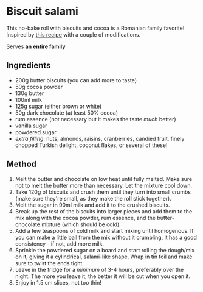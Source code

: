 # Biscuit salami

This no-bake roll with biscuits and cocoa is a Romanian family favorite!
Inspired by [this recipe](https://www.lauraadamache.ro/2013/12/salam-de-biscuiti.html) with a couple of modifications.

Serves **an entire family**

## Ingredients

* 200g butter biscuits (you can add more to taste)
* 50g cocoa powder
* 130g butter
* 100ml milk
* 125g sugar (either brown or white)
* 50g dark chocolate (at least 50% cocoa)
* rum essence (not necessary but it makes the taste *much* better)
* vanilla sugar
* powdered sugar
* *extra filling*: nuts, almonds, raisins, cranberries, candied fruit, finely chopped Turkish delight, coconut flakes, or several of these!

## Method

1. Melt the butter and chocolate on low heat until fully melted. Make sure not to melt the butter more than necessary. Let the mixture cool down.
2. Take 120g of biscuits and crush them until they turn into small crumbs (make sure they're small, as they make the roll stick together). 
3. Melt the sugar in 90ml milk and add it to the crushed biscuits.
4. Break up the rest of the biscuits into larger pieces and add them to the mix along with the cocoa powder, rum essence, and the butter-chocolate mixture (which should be cold).
5. Add a few teaspoons of cold milk and start mixing until homogenous. If you can make a little ball from the mix without it crumbling, it has a good consistency - if not, add more milk.
6. Sprinkle the powdered sugar on a board and start rolling the dough/mix on it, giving it a cylindrical, salami-like shape. Wrap in tin foil and make sure to twist the ends tight.
7. Leave in the fridge for a *minimum* of 3-4 hours, preferably over the night. The more you leave it, the better it will be cut when you open it.
8. Enjoy in 1.5 cm slices, not too thin!
